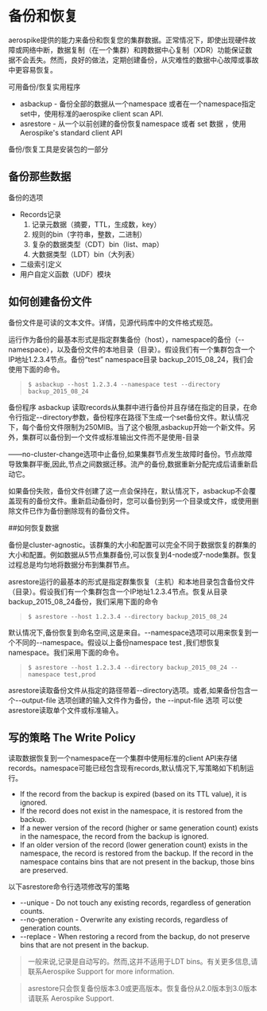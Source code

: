 # 备份和恢复

aerospike提供的能力来备份和恢复您的集群数据。正常情况下，即使出现硬件故障或网络中断，数据复制（在一个集群）和跨数据中心复制（XDR）功能保证数据不会丢失。然而，良好的做法，定期创建备份，从灾难性的数据中心故障或事故中更容易恢复。

可用备份/恢复实用程序

* asbackup - 备份全部的数据从一个namespace 或者在一个namespace指定 set中，使用标准的aerospike client scan API.
* asrestore - 从一个以前创建的备份恢复namespace 或者 set 数据 ，使用 Aerospike's standard client API

备份/恢复工具是安装包的一部分


## 备份那些数据
备份的选项

* Records记录
  1. 记录元数据（摘要，TTL，生成数，key）
  2. 规则的bin（字符串，整数，二进制）
  3. 复杂的数据类型（CDT）bin（list、map）
  4. 大数据类型（LDT）bin（大列表）
* 二级索引定义
* 用户自定义函数（UDF）模块


## 如何创建备份文件
备份文件是可读的文本文件。详情，见源代码库中的文件格式规范。


运行作为备份的最基本形式是指定群集备份（host），namespace的备份（--namespace），以及备份文件的本地目录（目录）。假设我们有一个集群包含一个IP地址1.2.3.4节点。备份“test” namespace目录 backup_2015_08_24，我们会使用下面的命令。

>```$ asbackup --host 1.2.3.4 --namespace test --directory backup_2015_08_24```

备份程序 asbackup 读取records从集群中进行备份并且存储在指定的目录，在命令行指定--directory参数，备份程序在路径下生成一个set备份文件。默认情况下，每个备份文件限制为250MIB。当了这个极限,asbackup开始一个新文件。另外，集群可以备份到一个文件或标准输出文件而不是使用-目录

——no-cluster-change选项中止备份,如果集群节点发生故障时备份。节点故障导致集群平衡,因此,节点之间数据迁移。流产的备份,数据重新分配完成后请重新启动它。


如果备份失败，备份文件创建了这一点会保持在，默认情况下，asbackup不会覆盖现有的备份文件。重新启动备份时，您可以备份到另一个目录或文件，或使用删除文件已作为备份删除现有的备份文件。


##如何恢复数据

备份是cluster-agnostic。该群集的大小和配置可以完全不同于数据恢复的群集的大小和配置。例如数据从5节点集群备份,可以恢复到4-node或7-node集群。恢复过程总是均匀地将数据分布到集群节点。

asrestore运行的最基本的形式是指定群集恢复（主机）和本地目录包含备份文件（目录）。假设我们有一个集群包含一个IP地址1.2.3.4节点。恢复从目录backup_2015_08_24备份，我们采用下面的命令

>```$ asrestore --host 1.2.3.4 --directory backup_2015_08_24```

默认情况下,备份恢复到命名空间,这是来自。--namespace选项可以用来恢复到一个不同的--namespace。假设以上备份namespace test ,我们想恢复namespace。我们采用下面的命令。

>```$ asrestore --host 1.2.3.4 --directory backup_2015_08_24 --namespace test,prod```

asrestore读取备份文件从指定的路径带着--directory选项。或者,如果备份包含一个--output-file 选项创建的输入文件作为备份，the --input-file 选项 可以使asrestore读取单个文件或标准输入。


## 写的策略 The Write Policy

读取数据恢复到一个namespace在一个集群中使用标准的client API来存储records。namespace可能已经包含现有records,默认情况下,写策略如下机制运行。

* If the record from the backup is expired (based on its TTL value), it is ignored.
* If the record does not exist in the namespace, it is restored from the backup.
* If a newer version of the record (higher or same generation count) exists in the namespace, the record from the backup is ignored.
* If an older version of the record (lower generation count) exists in the namespace, the record is restored from the backup. If the record in the namespace contains bins that are not present in the backup, those bins are preserved.

以下asrestore命令行选项修改写的策略

* --unique - Do not touch any existing records, regardless of generation counts.
* --no-generation - Overwrite any existing records, regardless of generation counts.
* --replace - When restoring a record from the backup, do not preserve bins that are not present in the backup.

>一般来说,记录是自动写的。然而,这并不适用于LDT bins。有关更多信息,请联系Aerospike Support for more information.

>asrestore只会恢复备份版本3.0或更高版本。恢复备份从2.0版本到3.0版本请联系 Aerospike Support.




